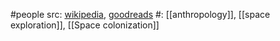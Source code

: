 #people 
src: [wikipedia](https://en.wikipedia.org/wiki/Ben_Finney), [goodreads](https://www.goodreads.com/author/show/558652.Ben_R_Finney) 
#: [[anthropology]], [[space exploration]], [[Space colonization]] 


